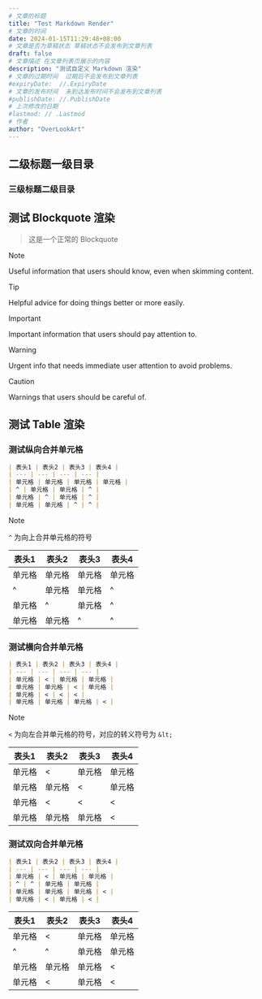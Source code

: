 ```yaml
---
# 文章的标题
title: "Test Markdown Render"
# 文章的时间
date: 2024-01-15T11:29:48+08:00
# 文章是否为草稿状态 草稿状态不会发布到文章列表
draft: false
# 文章描述 在文章列表页展示的内容
description: "测试自定义 Markdown 渲染"
# 文章的过期时间  过期后不会发布到文章列表
#expiryDate:  //.ExpiryDate
# 文章的发布时间  未到达发布时间不会发布到文章列表
#publishDate: //.PublishDate
# 上次修改的日期
#lastmod: // .Lastmod
# 作者
author: "OverLookArt"
---
```


## 二级标题一级目录  

### 三级标题二级目录  

## 测试 Blockquote 渲染

> 这是一个正常的 Blockquote

> [!NOTE]
> Useful information that users should know, even when skimming content.

> [!TIP]
> Helpful advice for doing things better or more easily.

> [!IMPORTANT]
> Important information that users should pay attention to.

> [!WARNING]
> Urgent info that needs immediate user attention to avoid problems.

> [!CAUTION]
> Warnings that users should be careful of.

## 测试 Table 渲染  

### 测试纵向合并单元格  

``` md
| 表头1 | 表头2 | 表头3 | 表头4 |
| --- | --- | --- | --- |
| 单元格 | 单元格 | 单元格 | 单元格 |
| ^ | 单元格 | 单元格 | ^ |
| 单元格 | ^ | 单元格 | ^ |
| 单元格 | 单元格 | ^ | ^ |
```

> [!NOTE]
> `^` 为向上合并单元格的符号

| 表头1 | 表头2 | 表头3 | 表头4 |
| --- | --- | --- | --- |
| 单元格 | 单元格 | 单元格 | 单元格 |
| ^ | 单元格 | 单元格 | ^ |
| 单元格 | ^ | 单元格 | ^ |
| 单元格 | 单元格 | ^ | ^ |

### 测试横向合并单元格  

``` md
| 表头1 | 表头2 | 表头3 | 表头4 |
| --- | --- | --- | --- |
| 单元格 | < | 单元格 | 单元格 |
| 单元格 | 单元格 | < | 单元格 |
| 单元格 | < | < | < |
| 单元格 | 单元格 | 单元格 | < |
```

> [!NOTE]
> `<` 为向左合并单元格的符号，对应的转义符号为 `&lt;`

| 表头1 | 表头2 | 表头3 | 表头4 |
| --- | --- | --- | --- |
| 单元格 | < | 单元格 | 单元格 |
| 单元格 | 单元格 | < | 单元格 |
| 单元格 | < | < | < |
| 单元格 | 单元格 | 单元格 | < |

### 测试双向合并单元格  

``` md
| 表头1 | 表头2 | 表头3 | 表头4 |
| --- | --- | --- | --- |
| 单元格 | < | 单元格 | 单元格 |
| ^ | ^ | 单元格 | 单元格 |
| 单元格 | 单元格 | 单元格 | < |
| 单元格 | < | 单元格 | < |
```

| 表头1 | 表头2 | 表头3 | 表头4 |
| --- | --- | --- | --- |
| 单元格 | < | 单元格 | 单元格 |
| ^ | ^ | 单元格 | 单元格 |
| 单元格 | 单元格 | 单元格 | < |
| 单元格 | < | 单元格 | < |
